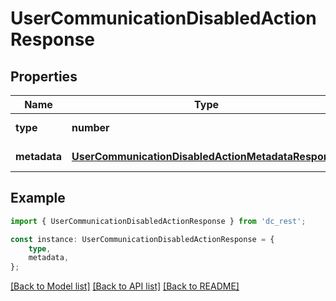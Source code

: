 # UserCommunicationDisabledActionResponse


## Properties

Name | Type | Description | Notes
------------ | ------------- | ------------- | -------------
**type** | **number** |  | [default to undefined]
**metadata** | [**UserCommunicationDisabledActionMetadataResponse**](UserCommunicationDisabledActionMetadataResponse.md) |  | [default to undefined]

## Example

```typescript
import { UserCommunicationDisabledActionResponse } from 'dc_rest';

const instance: UserCommunicationDisabledActionResponse = {
    type,
    metadata,
};
```

[[Back to Model list]](../README.md#documentation-for-models) [[Back to API list]](../README.md#documentation-for-api-endpoints) [[Back to README]](../README.md)

